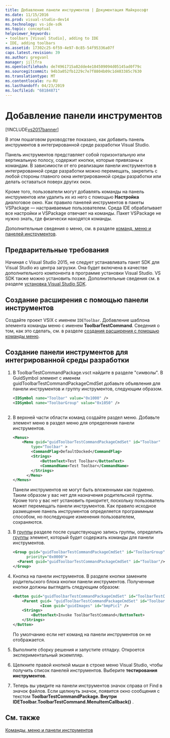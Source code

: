 ```yaml
---
title: Добавление панели инструментов | Документация Майкрософт
ms.date: 11/15/2016
ms.prod: visual-studio-dev14
ms.technology: vs-ide-sdk
ms.topic: conceptual
helpviewer_keywords:
- toolbars [Visual Studio], adding to IDE
- IDE, adding toolbars
ms.assetid: 17302c25-6f59-4e97-8c85-54f95336a07f
caps.latest.revision: 39
ms.author: gregvanl
manager: jillfra
ms.openlocfilehash: de74961715a82dde4e184509094d05145ad0f79c
ms.sourcegitcommit: 94b3a052fb1229c7e7f8804b09c1d403385c7630
ms.translationtype: MT
ms.contentlocale: ru-RU
ms.lasthandoff: 04/23/2019
ms.locfileid: "68184871"
---
```

# <a name="adding-a-toolbar"></a>Добавление панели инструментов
[!INCLUDE[vs2017banner](../includes/vs2017banner.md)]

В этом пошаговом руководстве показано, как добавить панель инструментов в интегрированной среде разработки Visual Studio.  
  
 Панель инструментов представляет собой горизонтальную или вертикальную полосу, содержит кнопки, которые привязаны к командам. В зависимости от его реализации панели инструментов в интегрированной среде разработки можно перемещать, закрепить с любой стороны главного окна интегрированной среды разработки или делать оставаться поверх других окон.  
  
 Кроме того, пользователи могут добавлять команды на панель инструментов или удалить их из него с помощью **Настройка** диалоговое окно. Как правило панелей инструментов в пакеты VSPackage — настраиваемые пользователем. Среда IDE обрабатывает все настройки и VSPackage отвечает на команды. Пакет VSPackage не нужно знать, где физически находятся команды.  
  
 Дополнительные сведения о меню, см. в разделе [команд, меню и панелей инструментов](../extensibility/internals/commands-menus-and-toolbars.md).  
  
## <a name="prerequisites"></a>Предварительные требования  
 Начиная с Visual Studio 2015, не следует устанавливать пакет SDK для Visual Studio из центра загрузки. Она будет включена в качестве дополнительного компонента в программе установки Visual Studio. VS SDK также можно установить позже. Дополнительные сведения см. в разделе [установка Visual Studio SDK](../extensibility/installing-the-visual-studio-sdk.md).  
  
## <a name="creating-an-extension-with-a-toolbar"></a>Создание расширения с помощью панели инструментов  
 Создайте проект VSIX с именем `IDEToolbar`. Добавление шаблона элемента команды меню с именем **ToolbarTestCommand**. Сведения о том, как это сделать, см. в разделе [создания расширения с помощью команды меню](../extensibility/creating-an-extension-with-a-menu-command.md).  
  
## <a name="creating-a-toolbar-for-the-ide"></a>Создание панели инструментов для интегрированной среды разработки  
  
1. В ToolbarTestCommandPackage.vsct найдите в разделе "символы". В GuidSymbol элемент с именем guidToolbarTestCommandPackageCmdSet добавьте объявления для панели инструментов и группу инструментов, следующим образом.  
  
    ```xml  
    <IDSymbol name="Toolbar" value="0x1000" />  
    <IDSymbol name="ToolbarGroup" value="0x1050" />  
  
    ```  
  
2. В верхней части области команд создайте раздел меню. Добавьте элемент меню в раздел меню для определения панели инструментов.  
  
    ```xml  
    <Menus>  
        <Menu guid="guidToolbarTestCommandPackageCmdSet" id="Toolbar"  
            type="Toolbar" >  
            <CommandFlag>DefaultDocked</CommandFlag>  
            <Strings>  
                <ButtonText>Test Toolbar</ButtonText>  
                <CommandName>Test Toolbar</CommandName>  
            </Strings>  
          </Menu>  
    </Menus>  
    ```  
  
     Панели инструментов не могут быть вложенными как подменю. Таким образом у вас нет для назначения родительской группы. Кроме того у вас нет установить приоритет, поскольку пользователь может перемещать панели инструментов. Как правило исходное размещение панель инструментов определяется программным способом, но последующие изменения пользователем, сохраняются.  
  
3. В [группы](../extensibility/groups-element.md) разделе после существующую запись группы, определить [группы](../extensibility/group-element.md) элемент, который будет содержать команды для панели инструментов.  
  
    ```xml  
    <Group guid="guidToolbarTestCommandPackageCmdSet" id="ToolbarGroup"  
          priority="0x0000">  
      <Parent guid="guidToolbarTestCommandPackageCmdSet" id="Toolbar"/>  
    </Group>  
    ```  
  
4. Кнопка на панели инструментов. В разделе кнопки замените родительского блока кнопки панели инструментов. Полученные кнопки должны выглядеть следующим образом:  
  
    ```xml  
    <Button guid="guidToolbarTestCommandPackageCmdSet" id="ToolbarTestCommandId" priority="0x0100" type="Button">  
        <Parent guid= "guidToolbarTestCommandPackageCmdSet" id="ToolbarGroup" />  
                <Icon guid="guidImages" id="bmpPic1" />  
        <Strings>  
            <ButtonText>Invoke ToolbarTestCommand</ButtonText>  
        </Strings>  
    </Button>  
    ```  
  
     По умолчанию если нет команд на панели инструментов он не отображается.  
  
5. Выполните сборку решения и запустите отладку. Откроется экспериментальный экземпляр.  
  
6. Щелкните правой кнопкой мыши в строке меню Visual Studio, чтобы получить список панелей инструментов. Выберите **тестирования инструментов**.  
  
7. Теперь вы увидите на панели инструментов значок справа от Find в значок файлов. Если щелкнуть значок, появится окно сообщения с текстом **ToolbarTestCommandPackage. Внутри IDEToolbar.ToolbarTestCommand.MenuItemCallback()** .  
  
## <a name="see-also"></a>См. также  
 [Команды, меню и панели инструментов](../extensibility/internals/commands-menus-and-toolbars.md)
